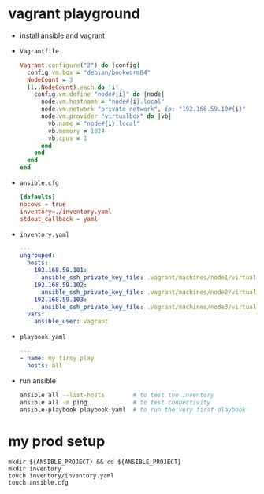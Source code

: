 # vagrant playground

- install ansible and vagrant
- `Vagrantfile`
    ```ruby
    Vagrant.configure("2") do |config|
      config.vm.box = "debian/bookworm64"
      NodeCount = 3
      (1..NodeCount).each do |i|
        config.vm.define "node#{i}" do |node|
          node.vm.hostname = "node#{i}.local"
          node.vm.network "private_network", ip: "192.168.59.10#{i}"
          node.vm.provider "virtualbox" do |vb|
            vb.name = "node#{i}.local"
            vb.memory = 1024
            vb.cpus = 1
          end
        end
      end
    end
    ```

- `ansible.cfg`
    ```toml
    [defaults]
    nocows = true
    inventory=./inventory.yaml
    stdout_callback = yaml
    ```

- `inventory.yaml`
    ```yaml
    ---
    ungrouped:
      hosts:
        192.168.59.101:
          ansible_ssh_private_key_file: .vagrant/machines/node1/virtualbox/private_key
        192.168.59.102:
          ansible_ssh_private_key_file: .vagrant/machines/node2/virtualbox/private_key
        192.168.59.103:
          ansible_ssh_private_key_file: .vagrant/machines/node3/virtualbox/private_key
      vars:
        ansible_user: vagrant
    ```

- `playbook.yaml`
    ```yaml
    ---
    - name: my firsy play
      hosts: all
    ```

- run ansible
    ```sh
    ansible all --list-hosts        # to test the inventory
    ansible all -m ping             # to test connectivity
    ansible-playbook playbook.yaml  # to run the very first playbook
    ```

# my prod setup
```
mkdir ${ANSIBLE_PROJECT} && cd ${ANSIBLE_PROJECT}
mkdir inventory
touch inventory/inventory.yaml
touch ansible.cfg
```
